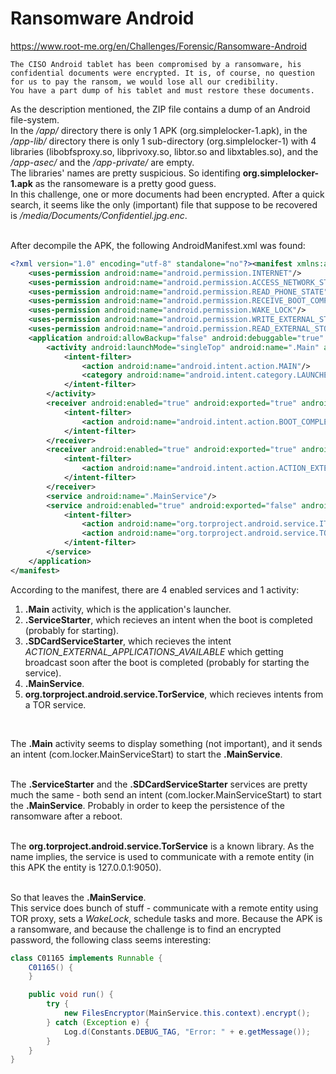 # Ransomware Android
https://www.root-me.org/en/Challenges/Forensic/Ransomware-Android
```
The CISO Android tablet has been compromised by a ransomware, his confidential documents were encrypted. It is, of course, no question for us to pay the ransom, we would lose all our credibility. 
You have a part dump of his tablet and must restore these documents.
```

As the description mentioned, the ZIP file contains a dump of an Android file-system.<br>
In the _/app/_ directory there is only 1 APK (org.simplelocker-1.apk), in the _/app-lib/_ directory there is only 1 sub-directory (org.simplelocker-1) with 4 libraries (libobfsproxy.so, libprivoxy.so, libtor.so and libxtables.so), and the _/app-asec/_ and the _/app-private/_ are empty.<br>
The libraries' names are pretty suspicious. So identifing **org.simplelocker-1.apk** as the ransomeware is a pretty good guess.<br>
In this challenge, one or more documents had been encrypted. After a quick search, it seems like the only (important) file that suppose to be recovered is _/media/Documents/Confidentiel.jpg.enc_.<br><br>

After decompile the APK, the following AndroidManifest.xml was found:
```xml
<?xml version="1.0" encoding="utf-8" standalone="no"?><manifest xmlns:android="http://schemas.android.com/apk/res/android" android:installLocation="auto" package="org.simplelocker">
    <uses-permission android:name="android.permission.INTERNET"/>
    <uses-permission android:name="android.permission.ACCESS_NETWORK_STATE"/>
    <uses-permission android:name="android.permission.READ_PHONE_STATE"/>
    <uses-permission android:name="android.permission.RECEIVE_BOOT_COMPLETED"/>
    <uses-permission android:name="android.permission.WAKE_LOCK"/>
    <uses-permission android:name="android.permission.WRITE_EXTERNAL_STORAGE"/>
    <uses-permission android:name="android.permission.READ_EXTERNAL_STORAGE"/>
    <application android:allowBackup="false" android:debuggable="true" android:label="@string/app_name">
        <activity android:launchMode="singleTop" android:name=".Main" android:theme="@style/AppTheme">
            <intent-filter>
                <action android:name="android.intent.action.MAIN"/>
                <category android:name="android.intent.category.LAUNCHER"/>
            </intent-filter>
        </activity>
        <receiver android:enabled="true" android:exported="true" android:name=".ServiceStarter">
            <intent-filter>
                <action android:name="android.intent.action.BOOT_COMPLETED"/>
            </intent-filter>
        </receiver>
        <receiver android:enabled="true" android:exported="true" android:name=".SDCardServiceStarter">
            <intent-filter>
                <action android:name="android.intent.action.ACTION_EXTERNAL_APPLICATIONS_AVAILABLE"/>
            </intent-filter>
        </receiver>
        <service android:name=".MainService"/>
        <service android:enabled="true" android:exported="false" android:name="org.torproject.android.service.TorService">
            <intent-filter>
                <action android:name="org.torproject.android.service.ITorService"/>
                <action android:name="org.torproject.android.service.TOR_SERVICE"/>
            </intent-filter>
        </service>
    </application>
</manifest>
```

According to the manifest, there are 4 enabled services and 1 activity:
<ol>
  <li><b>.Main</b> activity, which is the application's launcher.</li>
  <li><b>.ServiceStarter</b>, which recieves an intent when the boot is completed (probably for starting).</li>
  <li><b>.SDCardServiceStarter</b>, which recieves the intent <i>ACTION_EXTERNAL_APPLICATIONS_AVAILABLE</i> which getting broadcast soon after the boot is completed (probably for starting the service).</li>
  <li><b>.MainService</b>.</li>
  <li><b>org.torproject.android.service.TorService</b>, which recieves intents from a TOR service.</li>
</ol><br>

The <b>.Main</b> activity seems to display something (not important), and it sends an intent (com.locker.MainServiceStart) to start the <b>.MainService</b>.<br><br>

The <b>.ServiceStarter</b> and the <b>.SDCardServiceStarter</b> services are pretty much the same - both send an intent (com.locker.MainServiceStart) to start the <b>.MainService</b>. Probably in order to keep the persistence of the ransomware after a reboot.<br><br>

The <b>org.torproject.android.service.TorService</b> is a known library. As the name implies, the service is used to communicate with a remote entity (in this APK the entity is 127.0.0.1:9050).<br><br>

So that leaves the <b>.MainService</b>.<br>
This service does bunch of stuff - communicate with a remote entity using TOR proxy, sets a _WakeLock_, schedule tasks and more. Because the APK is a ransomware, and because the challenge is to find an encrypted password, the following class seems interesting:<br>
```java
class C01165 implements Runnable {
    C01165() {
    }

    public void run() {
        try {
            new FilesEncryptor(MainService.this.context).encrypt();
        } catch (Exception e) {
            Log.d(Constants.DEBUG_TAG, "Error: " + e.getMessage());
        }
    }
}
```
